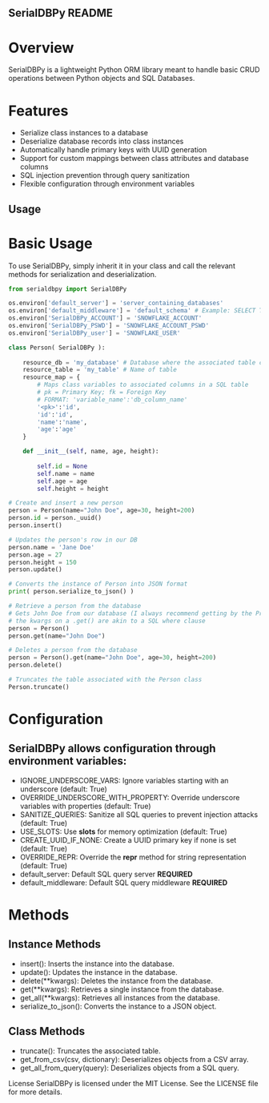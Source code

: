 ## SerialDBPy README
# Overview
SerialDBPy is a lightweight Python ORM library meant to handle basic CRUD operations between Python objects and SQL Databases.

# Features
- Serialize class instances to a database
- Deserialize database records into class instances
- Automatically handle primary keys with UUID generation
- Support for custom mappings between class attributes and database columns
- SQL injection prevention through query sanitization
- Flexible configuration through environment variables

## Usage
# Basic Usage
To use SerialDBPy, simply inherit it in your class and call the relevant methods for serialization and deserialization.

```python
from serialdbpy import SerialDBPy

os.environ['default_server'] = 'server_containing_databases'
os.environ['default_middleware'] = 'default_schema' # Example: SELECT TOP 100 * FROM [db_name].[default_schema].[table];
os.environ['SerialDBPy_ACCOUNT'] = 'SNOWFLAKE_ACCOUNT'
os.environ['SerialDBPy_PSWD'] = 'SNOWFLAKE_ACCOUNT_PSWD'
os.environ['SerialDBPy_user'] = 'SNOWFLAKE_USER'

class Person( SerialDBPy ):
    
    resource_db = 'my_database' # Database where the associated table can be found
    resource_table = 'my_table' # Name of table
    resource_map = { 
        # Maps class variables to associated columns in a SQL table
        # pk = Primary Key; fk = Foreign Key
        # FORMAT: 'variable_name':'db_column_name'
        '<pk>':'id',
        'id':'id',
        'name':'name',
        'age':'age'
    }

    def __init__(self, name, age, height):
        
        self.id = None
        self.name = name
        self.age = age
        self.height = height
```

```python
# Create and insert a new person
person = Person(name="John Doe", age=30, height=200)
person.id = person._uuid()
person.insert()

# Updates the person's row in our DB
person.name = 'Jane Doe'
person.age = 27
person.height = 150
person.update()

# Converts the instance of Person into JSON format
print( person.serialize_to_json() )
```
```python
# Retrieve a person from the database
# Gets John Doe from our database (I always recommend getting by the Primary Key, but either way works)
# the kwargs on a .get() are akin to a SQL where clause
person = Person()
person.get(name="John Doe") 
```
```python
# Deletes a person from the database
person = Person().get(name="John Doe", age=30, height=200)
person.delete()
```
```python
# Truncates the table associated with the Person class
Person.truncate()
```
# Configuration
## SerialDBPy allows configuration through environment variables:

- IGNORE_UNDERSCORE_VARS: Ignore variables starting with an underscore (default: True)
- OVERRIDE_UNDERSCORE_WITH_PROPERTY: Override underscore variables with properties (default: True)
- SANITIZE_QUERIES: Sanitize all SQL queries to prevent injection attacks (default: True)
- USE_SLOTS: Use __slots__ for memory optimization (default: True)
- CREATE_UUID_IF_NONE: Create a UUID primary key if none is set (default: True)
- OVERRIDE_REPR: Override the __repr__ method for string representation (default: True)
- default_server: Default SQL query server **REQUIRED**
- default_middleware: Default SQL query middleware **REQUIRED**

# Methods
## Instance Methods
- insert(): Inserts the instance into the database.
- update(): Updates the instance in the database.
- delete(**kwargs): Deletes the instance from the database.
- get(**kwargs): Retrieves a single instance from the database.
- get_all(**kwargs): Retrieves all instances from the database.
- serialize_to_json(): Converts the instance to a JSON object.

## Class Methods
- truncate(): Truncates the associated table.
- get_from_csv(csv, dictionary): Deserializes objects from a CSV array.
- get_all_from_query(query): Deserializes objects from a SQL query.

License
SerialDBPy is licensed under the MIT License. See the LICENSE file for more details.

